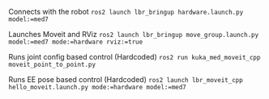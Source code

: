 Connects with the robot
```ros2 launch lbr_bringup hardware.launch.py model:=med7```

Launches Moveit and RViz
```ros2 launch lbr_bringup move_group.launch.py model:=med7 mode:=hardware rviz:=true```

Runs joint config based control (Hardcoded)
```ros2 run kuka_med_moveit_cpp moveit_point_to_point.py```

Runs EE pose based control (Hardcoded)
```ros2 launch lbr_moveit_cpp hello_moveit.launch.py mode:=hardware model:=med7```     